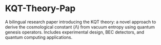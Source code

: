 # KQT-Theory-Pap
A bilingual research paper introducing the KQT theory: a novel approach to derive the cosmological constant (Λ) from vacuum entropy using quantum genesis operators. Includes experimental design, BEC detectors, and quantum computing applications.
